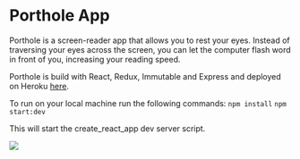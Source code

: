 # Porthole App

Porthole is a screen-reader app that allows you to rest your eyes.  Instead of traversing your eyes across the screen, you can let the computer flash word in front of you, increasing your reading speed.

Porthole is build with React, Redux, Immutable and Express and deployed on Heroku
[here]('https://porthole-app.herokuapp.com/').

To run on your local machine run the following commands:
`npm install`
`npm start:dev`

This will start the create_react_app dev server script.

<img src='http://www.giphy.com/gifs/3o7TKoKqnCcj8lYYEM'></img>


